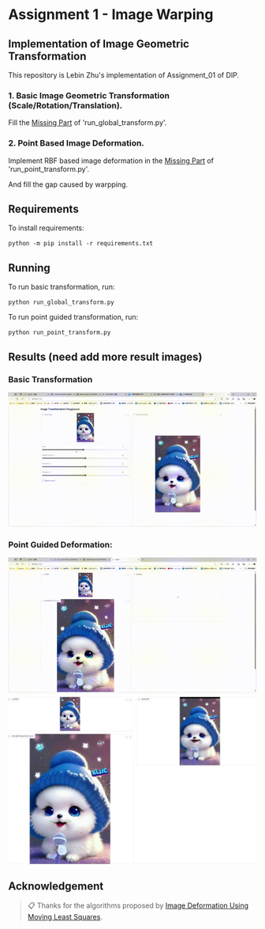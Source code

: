 # Assignment 1 - Image Warping



## Implementation of Image Geometric Transformation

This repository is Lebin Zhu's implementation of Assignment_01 of DIP. 
### 1. Basic Image Geometric Transformation (Scale/Rotation/Translation).
Fill the [Missing Part](run_global_transform.py#L21) of 'run_global_transform.py'.
### 2. Point Based Image Deformation.
Implement RBF based image deformation in the [Missing Part](run_point_transform.py#L52) of 'run_point_transform.py'.

And fill the gap caused by warpping.

## Requirements

To install requirements:

```setup
python -m pip install -r requirements.txt
```


## Running

To run basic transformation, run:

```basic
python run_global_transform.py
```

To run point guided transformation, run:

```point
python run_point_transform.py
```

## Results (need add more result images)
### Basic Transformation
<img src="pics/global.gif" alt="alt text" width="800">

### Point Guided Deformation:
<img src="pics/points.gif" alt="alt text" width="800">
<img src="pics/warp.png" alt="alt text" width="800">

## Acknowledgement

>📋 Thanks for the algorithms proposed by [Image Deformation Using Moving Least Squares](https://people.engr.tamu.edu/schaefer/research/mls.pdf).
